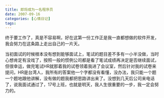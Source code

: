 ```yaml
---
title: 即将成为一名程序员
date: 2007-09-16
categories: [心情日记]
tags:
---
```


终于要工作了，真是不容易啊，好在这第一份工作正是我一直都想做的软件开发，我会努力在这条路上走出自己的一片天。
<!--more-->

当初面试的时候根本没有想到能够面试上，笔试的题目差不多有一小半没做，当时心想肯定有没戏了，按照一般的惯例公司都是看了笔试成绩再决定是否继续面试，但很幸运，做完笔试HR就那着我的试卷领着我进了会议室，然后针对我的试卷来提问，HR是台湾人，我所有的答案他一个字都没有看懂，没办法，我只能一个题一个题地跟他讲解，没有做的题我都把思路讲出来了。没想到几天后公司来电话了，说我面试通过了，17号上班，也就是明天，我人生很重要的一步，我一定会努力的。

